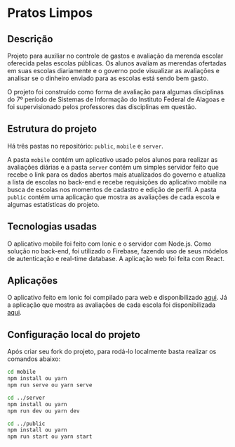 # Pratos Limpos

## Descrição

Projeto para auxiliar no controle de gastos e avaliação da merenda escolar oferecida pelas escolas públicas. Os alunos avaliam as merendas ofertadas em suas escolas diariamente e o governo pode visualizar as avaliações e analisar se o dinheiro enviado para as escolas está sendo bem gasto.

O projeto foi construído como forma de avaliação para algumas disciplinas do 7º período de Sistemas de Informação do Instituto Federal de Alagoas e foi supervisionado pelos professores das disciplinas em questão.

## Estrutura do projeto

Há três pastas no repositório: `public`, `mobile` e `server`.

A pasta `mobile` contém um aplicativo usado pelos alunos para realizar as avaliações diárias e a pasta `server` contém um simples servidor feito que recebe o link para os dados abertos mais atualizados do governo e atualiza a lista de escolas no back-end e recebe requisições do aplicativo mobile na busca de escolas nos momentos de cadastro e edição de perfil. A pasta `public` contém uma aplicação que mostra as avaliações de cada escola e algumas estatísticas do projeto.

## Tecnologias usadas

O aplicativo mobile foi feito com Ionic e o servidor com Node.js. Como solução no back-end, foi utilizado o Firebase, fazendo uso de seus módelos de autenticação e real-time database. A aplicação web foi feita com React.

## Aplicações

O aplicativo feito em Ionic foi compilado para web e disponibilizado [aqui](https://pratos-limpos.herokuapp.com/). Já a aplicação que mostra as avaliações de cada escola foi disponibilizada [aqui](https://dados-pratos-limpos.now.sh/).

## Configuração local do projeto

Após criar seu fork do projeto, para rodá-lo localmente basta realizar os comandos abaixo:

```bash
cd mobile
npm install ou yarn
npm run serve ou yarn serve

cd ../server
npm install ou yarn
npm run dev ou yarn dev

cd ../public
npm install ou yarn
npm run start ou yarn start
```
